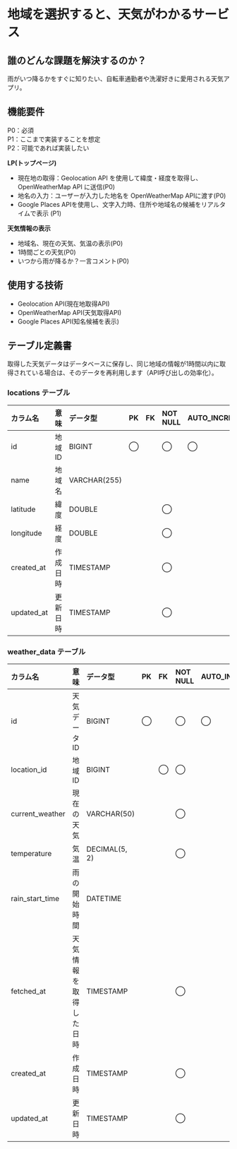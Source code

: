 # 地域を選択すると、天気がわかるサービス


## 誰のどんな課題を解決するのか？
雨がいつ降るかをすぐに知りたい、自転車通勤者や洗濯好きに愛用される天気アプリ。

## 機能要件
P0：必須<br>
P1：ここまで実装することを想定<br>
P2：可能であれば実装したい<br>


 **LP(トップページ)**
- 現在地の取得：Geolocation API を使用して緯度・経度を取得し、OpenWeatherMap API に送信(P0)
- 地名の入力：ユーザーが入力した地名を OpenWeatherMap APIに渡す(P0)
- Google Places APIを使用し、文字入力時、住所や地域名の候補をリアルタイムで表示 (P1)

 **天気情報の表示**
- 地域名、現在の天気、気温の表示(P0)
- 1時間ごとの天気(P0)
- いつから雨が降るか？一言コメント(P0)

## 使用する技術
- Geolocation API(現在地取得API)
- OpenWeatherMap API(天気取得API)
- Google Places API(知名候補を表示)

## テーブル定義書
取得した天気データはデータベースに保存し、同じ地域の情報が1時間以内に取得されている場合は、そのデータを再利用します（API呼び出しの効率化）。


### locations テーブル
| カラム名        | 意味                  | データ型 | PK   | FK   | NOT NULL | AUTO_INCREMENT | 制約 |
| :-------------- | :-------------------- | :------- | :--- | :--- | :------- | :---- | :------ |
| id              | 地域ID            | BIGINT   | ◯   |      |    ◯    | ◯ |         |
| name            | 地域名            | VARCHAR(255)   |      |      |   |       |    UNIQUE     |     |
| latitude | 緯度  | DOUBLE   |      |      | ◯       |       |         |
| longitude | 経度  | DOUBLE   |      |      | ◯       |       |         |
| created_at | 作成日時  | TIMESTAMP   |      |      | ◯       |       |  DEFAULT       |
| updated_at | 更新日時  | TIMESTAMP   |      |      | ◯       |       |  DEFAULT       |

### weather_data テーブル
| カラム名        | 意味                  | データ型 | PK   | FK   | NOT NULL | AUTO_INCREMENT | 制約 |
| :-------------- | :-------------------- | :------- | :--- | :--- | :------- | :---- | :------ |
| id              | 天気データID            | BIGINT   | ◯   |      |    ◯    | ◯ |         |
| location_id            | 地域ID            | BIGINT   |      |   ◯   | ◯  |       |        |     |
| current_weather | 現在の天気  | VARCHAR(50)   |      |      | ◯       |       |         |
| temperature | 気温  | DECIMAL(5, 2)   |      |      | ◯       |       |         |
| rain_start_time | 雨の開始時間  | DATETIME   |      |      |        |       |         |
| fetched_at | 天気情報を取得した日時  | TIMESTAMP   |      |      | ◯       |       |  DEFAULT       |
| created_at | 作成日時  | TIMESTAMP   |      |      | ◯       |       |  DEFAULT       |
| updated_at | 更新日時  | TIMESTAMP   |      |      | ◯       |       |  DEFAULT       |
